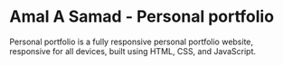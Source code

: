 # Amal A Samad - Personal portfolio

Personal portfolio is a fully responsive personal portfolio website, responsive for all devices, built using HTML, CSS, and JavaScript.

